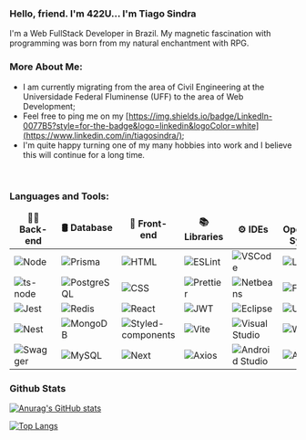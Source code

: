 ### Hello, friend. I'm 422U... I'm Tiago Sindra
I'm a Web FullStack Developer in Brazil. My magnetic fascination with programming was born from my natural enchantment with RPG.

### More About Me:
- I am currently migrating from the area of Civil Engineering at the Universidade Federal Fluminense (UFF) to the area of Web Development;
- Feel free to ping me on my [https://img.shields.io/badge/LinkedIn-0077B5?style=for-the-badge&logo=linkedin&logoColor=white](https://www.linkedin.com/in/tiagosindra/);
- I'm quite happy turning one of my many hobbies into work and I believe this will continue for a long time.
<br>

### Languages and Tools:
<table>
    <thead align="center">
      <tr border: none;>
        <td><b>🧑‍💻 Back-end</b></td>
        <td><b>🛢️ Database</b></td>
        <td><b>🎨 Front-end</b></td>
        <td><b>📚 Libraries</b></td>
        <td><b>⚙️ IDEs</b></td>
        <td><b>🐧 Operational Systems</b></td>
      </tr>
    </thead>
    <tbody>
      <tr>
        <td><img alt="Node" src="https://img.shields.io/badge/Node%20js-339933?style=for-the-badge&logo=nodedotjs&logoColor=white" /></td>
        <td><img alt="Prisma" src="https://img.shields.io/badge/Prisma-3982CE?style=for-the-badge&logo=Prisma&logoColor=white" /></td>
        <td><img alt="HTML" src="https://img.shields.io/badge/HTML5-E34F26?style=for-the-badge&logo=html5&logoColor=white" /></td>
        <td><img alt="ESLint" src="https://img.shields.io/badge/eslint-3A33D1?style=for-the-badge&logo=eslint&logoColor=white" /></td>
        <td><img alt="VSCode" src="https://img.shields.io/badge/VSCode-0078D4?style=for-the-badge&logo=visual%20studio%20code&logoColor=white" /></td>
        <td><img alt="Linux" src="https://img.shields.io/badge/Linux-FCC624?style=for-the-badge&logo=linux&logoColor=black" /></td>
      </tr>
        <tr>
        <td><img alt="ts-node" src="https://img.shields.io/badge/ts--node-3178C6?style=for-the-badge&logo=ts-node&logoColor=white" /></td>
        <td><img alt="PostgreSQL" src="https://img.shields.io/badge/PostgreSQL-316192?style=for-the-badge&logo=postgresql&logoColor=white" /></td>
        <td><img alt="CSS" src="https://img.shields.io/badge/CSS3-1572B6?style=for-the-badge&logo=css3&logoColor=white" /></td>
        <td><img alt="Prettier" src="https://img.shields.io/badge/prettier-1A2C34?style=for-the-badge&logo=prettier&logoColor=F7BA3E" /></td>
        <td><img alt="Netbeans" src="https://img.shields.io/badge/apache%20netbeans-1B6AC6?style=for-the-badge&logo=apache%20netbeans%20IDE&logoColor=white" /></td>
        <td><img alt="Fedora" src="https://img.shields.io/badge/Fedora-294172?style=for-the-badge&logo=fedora&logoColor=white" /></td>
      </tr>
      <tr>
        <td><img alt="Jest" src="https://img.shields.io/badge/Jest-C21325?style=for-the-badge&logo=jest&logoColor=white" /></td>
        <td><img alt="Redis" src="https://img.shields.io/badge/redis-%23DD0031.svg?&style=for-the-badge&logo=redis&logoColor=white" /></td>
        <td><img alt="React" src="https://img.shields.io/badge/React-20232A?style=for-the-badge&logo=react&logoColor=61DAFB" /></td>
        <td><img alt="JWT" src="https://img.shields.io/badge/JWT-000000?style=for-the-badge&logo=JSON%20web%20tokens&logoColor=white" /></td>
        <td><img alt="Eclipse" src="https://img.shields.io/badge/Eclipse-2C2255?style=for-the-badge&logo=eclipse&logoColor=white" /></td>
        <td><img alt="Ubuntu" src="https://img.shields.io/badge/Ubuntu-E95420?style=for-the-badge&logo=ubuntu&logoColor=white" /></td>
      </tr>
      <tr>
        <td><img alt="Nest" src="https://img.shields.io/badge/nestjs-E0234E?style=for-the-badge&logo=nestjs&logoColor=white" /></td>
        <td><img alt="MongoDB" src="https://img.shields.io/badge/MongoDB-4EA94B?style=for-the-badge&logo=mongodb&logoColor=white" /></td>
        <td><img alt="Styled-components" src="https://img.shields.io/badge/styled--components-DB7093?style=for-the-badge&logo=styled-components&logoColor=white" /></td>
        <td><img alt="Vite" src="https://img.shields.io/badge/Vite-B73BFE?style=for-the-badge&logo=vite&logoColor=FFD62E" /></td>
        <td><img alt="Visual Studio" src="https://img.shields.io/badge/Visual_Studio-5C2D91?style=for-the-badge&logo=visual%20studio&logoColor=white" /></td>
        <td><img alt="Windows" src="https://img.shields.io/badge/Windows-0078D6?style=for-the-badge&logo=windows&logoColor=white" /></td>
      </tr>
      <tr>
        <td><img alt="Swagger" src="https://img.shields.io/badge/Swagger-85EA2D?style=for-the-badge&logo=Swagger&logoColor=white" /></td>
        <td><img alt="MySQL" src="https://img.shields.io/badge/MySQL-005C84?style=for-the-badge&logo=mysql&logoColor=white" /></td>
        <td><img alt="Next" src="https://img.shields.io/badge/next%20js-000000?style=for-the-badge&logo=nextdotjs&logoColor=white" /></td>
        <td><img alt="Axios" src="https://img.shields.io/badge/axios-671ddf?&style=for-the-badge&logo=axios&logoColor=white" /></td>
        <td><img alt="Android Studio" src="https://img.shields.io/badge/Android_Studio-3DDC84?style=for-the-badge&logo=android-studio&logoColor=white" /></td>
        <td><img alt="Android" src="https://img.shields.io/badge/Android-3DDC84?style=for-the-badge&logo=android&logoColor=white" /></td>
      </tr>
    </tbody>
  </table>


### Github Stats
<a href='https://github.com/422UR4H/github-stats-transparent'>

![Anurag's GitHub stats](https://github-readme-stats.vercel.app/api?username=422UR4H&hide=prs,issues&show_icons=true&theme=codeSTACKr)

[![Top Langs](https://github-readme-stats.vercel.app/api/top-langs/?username=422UR4H&layout=compact&theme=codeSTACKr)](https://github.com/422UR4H/github-readme-stats)
